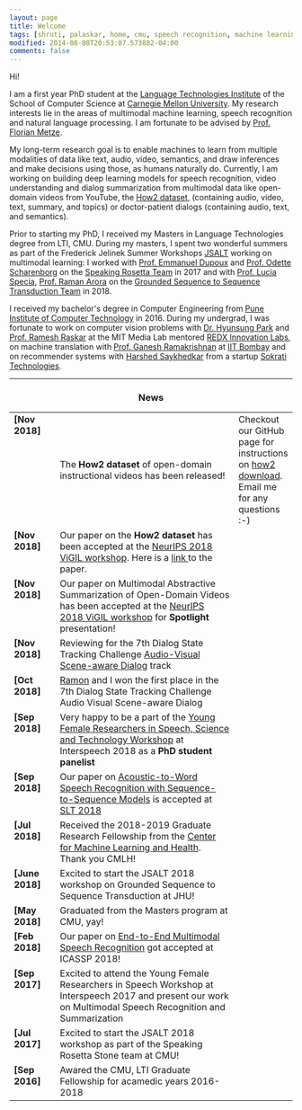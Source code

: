 ```yaml
---
layout: page
title: Welcome
tags: [shruti, palaskar, home, cmu, speech recognition, machine learning, natural language processing, graduate, carnegie mellon]
modified: 2014-08-08T20:53:07.573882-04:00
comments: false
---
```


Hi!

I am a first year PhD student at the [Language Technologies Institute](http://www.lti.cs.cmu.edu/) of the School of Computer Science at [Carnegie Mellon University](http://www.cmu.edu/). My research interests lie in the areas of multimodal machine learning, speech recognition and natural language processing. I am fortunate to be advised by [Prof. Florian Metze](http://www.cs.cmu.edu/~fmetze/interACT/Home.html).

My long-term research goal is to enable machines to learn from multiple modalities of data like text, audio, video, semantics, and draw inferences and make decisions using those, as humans naturally do.
Currently, I am working on building deep learning models for speech recognition, video understanding and dialog summarization from multimodal data like open-domain videos from YouTube, the [How2 dataset](https://github.com/srvk/how2-dataset), (containing audio, video, text, summary, and topics) or doctor-patient dialogs (containing audio, text, and semantics).

Prior to starting my PhD, I received my Masters in Language Technologies degree from LTI, CMU. During my masters, I spent two wonderful summers as part of the Frederick Jelinek Summer Workshops [JSALT](https://www.clsp.jhu.edu/workshops/18-workshop/) working on multimodal learning: I worked with [Prof. Emmanuel Dupoux](http://www.lscp.net/persons/dupoux/) and [Prof. Odette Scharenborg](https://scholar.google.nl/citations?user=hyz2eHkAAAAJ&hl=nl) on the [Speaking Rosetta Team](http://129.199.81.135/cmuworkshop/) in 2017
and with [Prof. Lucia Specia](https://staffwww.dcs.shef.ac.uk/people/L.Specia/), [Prof. Raman Arora](http://www.cs.jhu.edu/~raman/Home.html) on the [Grounded Sequence to Sequence Transduction Team](https://www.clsp.jhu.edu/workshops/18-workshop/grounded-sequence-sequence-transduction/) in 2018. 

I received my bachelor's degree in Computer Engineering from [Pune Institute of Computer Technology](www.pict.edu) in 2016. During my undergrad, I was fortunate to work on computer vision problems with [Dr. Hyunsung Park](https://sites.google.com/site/hyunsung/) and [Prof. Ramesh Raskar](http://web.media.mit.edu/~raskar/) at the MIT Media Lab mentored [REDX Innovation
Labs](http://redx.io), on machine translation with [Prof. Ganesh Ramakrishnan](https://www.cse.iitb.ac.in/~ganesh/) at [IIT
Bombay](https://www.cse.iitb.ac.in) and on recommender systems with [Harshed Saykhedkar](https://www.linkedin.com/in/harshadss/?originalSubdomain=in) from a startup [Sokrati Technologies](https://sokrati.com).


----

<h3 align="center">News</h3>
<table class='news-table'>
    <col width="18%">
    <col width="82%">
    <tr>
        <td valign="top"><strong>[Nov 2018]</strong></td>
        <td>The <b>How2 dataset</b> of open-domain instructional videos has been released!</td>
        <td>Checkout our GitHub page for instructions on <a href="https://github.com/srvk/how2-dataset">how2 download</a>.
        Email me for any questions :-)
        </td>
    </tr>
    <tr>
        <td valign="top"><strong>[Nov 2018]</strong></td>
        <td>Our paper on the <b>How2 dataset</b> has been accepted at the <a href="https://nips2018vigil.github.io">NeurIPS 2018 ViGIL workshop</a>. Here is a <a href="https://arxiv.org/pdf/1811.00347.pdf">link </a>to the paper.</td>
    </tr>
    <tr>
        <td valign="top"><strong>[Nov 2018]</strong></td>
        <td>Our paper on Multimodal Abstractive Summarization of Open-Domain Videos has been accepted at the <a href="https://nips2018vigil.github.io">NeurIPS 2018 ViGIL workshop</a> for <b>Spotlight</b> presentation!</td>
    </tr>
    <tr>
        <td valign="top"><strong>[Nov 2018]</strong></td>
        <td>Reviewing for the 7th Dialog State Tracking Challenge <a href="http://workshop.colips.org/dstc7/tracks.html">Audio-Visual Scene-aware Dialog</a> track</td>
    </tr>
    <tr>
        <td valign="top"><strong>[Oct 2018]</strong></td>
        <td><a href="http://www.cs.cmu.edu/~ramons/">Ramon</a> and I won the first place in the 7th Dialog State Tracking Challenge Audio Visual Scene-aware Dialog</td>
    </tr>
    <tr>
        <td valign="top"><strong>[Sep 2018]</strong></td>
        <td>Very happy to be a part of the <a href="https://sites.google.com/view/yfrsw2018/home">Young Female Researchers in Speech, Science and Technology Workshop</a> at Interspeech 2018 as a <b>PhD student panelist</b></td>
    </tr>
    <tr>
        <td valign="top"><strong>[Sep 2018]</strong></td>
        <td>Our paper on <a href="https://arxiv.org/abs/1807.09597">Acoustic-to-Word Speech Recognition with Sequence-to-Sequence Models</a> is accepted at <a href="http://www.slt2018.org">SLT 2018</a></td>
    </tr>
    <tr>
        <td valign="top"><strong>[Jul 2018]</strong></td>
        <td>Received the 2018-2019 Graduate Research Fellowship from the <a href="">Center for Machine Learning and Health</a>. Thank you CMLH!</td>
    </tr>
    <tr>
        <td valign="top"><strong>[June 2018]</strong></td>
        <td>Excited to start the JSALT 2018 workshop on Grounded Sequence to Sequence Transduction at JHU!</td>
    </tr>
    <tr>
        <td valign="top"><strong>[May 2018]</strong></td>
        <td>Graduated from the Masters program at CMU, yay!</td>
    </tr>
    <tr>
        <td valign="top"><strong>[Feb 2018]</strong></td>
        <td>Our paper on <a href="https://arxiv.org/abs/1804.09713">End-to-End Multimodal Speech Recognition</a> got accepted at ICASSP 2018!</td>
    </tr>
    <tr>
        <td valign="top"><strong>[Sep 2017]</strong></td>
        <td>Excited to attend the Young Female Researchers in Speech Workshop at Interspeech 2017 and present our work on Multimodal Speech Recognition and Summarization</td>
    </tr>
    <tr>
        <td valign="top"><strong>[Jul 2017]</strong></td>
        <td>Excited to start the JSALT 2018 workshop as part of the Speaking Rosetta Stone team at CMU!</td>
    </tr>
    <tr>
        <td valign="top"><strong>[Sep 2016]</strong></td>
        <td>Awared the CMU, LTI Graduate Fellowship for acamedic years 2016-2018</td>
    </tr>
</table>

